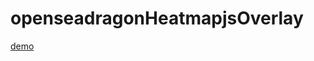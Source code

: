# openseadragonHeatmapjsOverlay
[demo](http://choikyusu.github.io/openseadragonHeatmapjsOverlay/heatmap.html)
